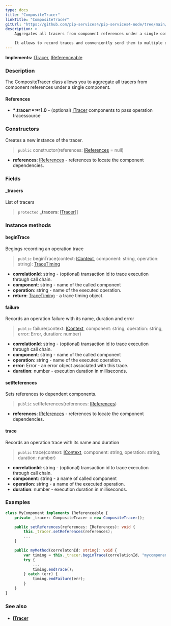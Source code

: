 ```yaml
---
type: docs
title: "CompositeTracer"
linkTitle: "CompositeTracer"
gitUrl: "https://github.com/pip-services4/pip-services4-node/tree/main/pip-services4-observability-node"
description: >
    Aggregates all tracers from component references under a single component.

    It allows to record traces and conveniently send them to multiple destinations. 
---
```


**Implements:** [ITracer](../itracer), [IReferenceable](../../../components/refer/ireferenceable)

### Description

The CompositeTracer class allows you to aggregate all tracers from component references under a single component.

#### References

- **\*:tracer:\*:\*:1.0** - (optional) [ITracer](../itracer) components to pass operation tracessource

### Constructors
Creates a new instance of the tracer.

> `public` constructor(references: [IReferences](../../../commons/refer/ireferences) = null)

- **references**: [IReferences](../../../commons/refer/ireferences) - references to locate the component dependencies.

### Fields

<span class="hide-title-link">

#### _tracers
List of tracers
> `protected` **_tracers**: [ITracer](../itracer)[]

</span>

### Instance methods

#### beginTrace
Begings recording an operation trace

> `public` beginTrace(context: [IContext](../../../components/context/icontext), component: string, operation: string): [TraceTiming](../trace_timing)

- **correlationId**: string - (optional) transaction id to trace execution through call chain.
- **component**: string - name of the called component
- **operation**: string - name of the executed operation.
- **return**: [TraceTiming](../trace_timing) - a trace timing object.


#### failure
Records an operation failure with its name, duration and error

> `public` failure(context: [IContext](../../../components/context/icontext), component: string, operation: string, error: Error,
duration: number)

- **correlationId**: string - (optional) transaction id to trace execution through call chain.
- **component**: string - name of the called component
- **operation**: string - name of the executed operation.
- **error**: Error - an error object associated with this trace.
- **duration**: number - execution duration in milliseconds.


#### setReferences
Sets references to dependent components.

> `public` setReferences(references: [IReferences](../../../commons/refer/ireferences))

- **references**: [IReferences](../../../commons/refer/ireferences) - references to locate the component dependencies.

#### trace
Records an operation trace with its name and duration

> `public` trace(context: [IContext](../../../components/context/icontext), component: string, operation: string, duration: number)

- **correlationId**: string - (optional) transaction id to trace execution through call chain.
- **component**: string - a name of called component
- **operation**: string - a name of the executed operation.
- **duration**: number - execution duration in milliseconds.

### Examples

```typescript
class MyComponent implements IReferenceable {
    private _tracer: CompositeTracer = new CompositeTracer();

    public setReferences(references: IReferences): void {
        this._tracer.setReferences(references);
        ...
    }

    public myMethod(correlatonId: string): void {
        var timing = this._tracer.beginTrace(correlationId, "mycomponent", "mymethod");
        try {
            ...
            timing.endTrace();
        } catch (err) {
            timing.endFailure(err);
        }
    }
}
```

### See also
- #### [ITracer](../itracer)
